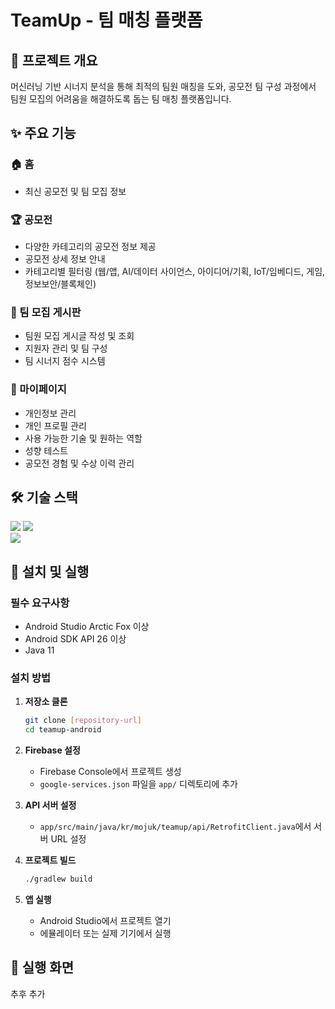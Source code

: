 # TeamUp - 팀 매칭 플랫폼

## 📱 프로젝트 개요

 머신러닝 기반 시너지 분석을 통해 최적의 팀원 매칭을 도와, 공모전 팀 구성 과정에서 팀원 모집의 어려움을 해결하도록 돕는 팀 매칭 플랫폼입니다.

## ✨ 주요 기능

### 🏠 홈
- 최신 공모전 및 팀 모집 정보

### 🏆 공모전
- 다양한 카테고리의 공모전 정보 제공
- 공모전 상세 정보 안내
- 카테고리별 필터링 (웹/앱, AI/데이터 사이언스, 아이디어/기획, IoT/임베디드, 게임, 정보보안/블록체인)

### 👥 팀 모집 게시판
- 팀원 모집 게시글 작성 및 조회
- 지원자 관리 및 팀 구성
- 팀 시너지 점수 시스템

### 👤 마이페이지
- 개인정보 관리
- 개인 프로필 관리
- 사용 가능한 기술 및 원하는 역할
- 성향 테스트
- 공모전 경험 및 수상 이력 관리

## 🛠 기술 스택
<img src="https://img.shields.io/badge/androidstudio-34A853?style=for-the-badge&logo=android&logoColor=white"> 
<img src="https://img.shields.io/badge/java-007396?style=for-the-badge&logo=java&logoColor=white"> 
<br>
<img src="https://img.shields.io/badge/firebase-DD2C00?style=for-the-badge&logo=firebase&logoColor=white"> 

## 🚀 설치 및 실행

### 필수 요구사항
- Android Studio Arctic Fox 이상
- Android SDK API 26 이상
- Java 11

### 설치 방법

1. **저장소 클론**
   ```bash
   git clone [repository-url]
   cd teamup-android
   ```

2. **Firebase 설정**
   - Firebase Console에서 프로젝트 생성
   - `google-services.json` 파일을 `app/` 디렉토리에 추가

3. **API 서버 설정**
   - `app/src/main/java/kr/mojuk/teamup/api/RetrofitClient.java`에서 서버 URL 설정

4. **프로젝트 빌드**
   ```bash
   ./gradlew build
   ```

5. **앱 실행**
   - Android Studio에서 프로젝트 열기
   - 에뮬레이터 또는 실제 기기에서 실행

## 📱 실행 화면

추후 추가


